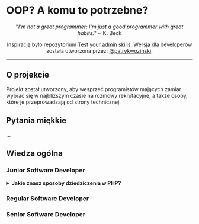 # OOP? A komu to potrzebne?
<p align="center">
  "<i>I'm not a great programmer; I'm just a good programmer with great habits.</i>" ~ K. Beck
</p>

<p align="center">
Inspiracją było repozytorium <a href="https://github.com/trimstray/test-your-sysadmin-skills">Test your admin skills</a>. Wersja dla developerów została utworzona przez: <a href="https://github.com/patrykwozinski">@patrykwozinski</a>.
</p>

<hr>

## O projekcie
Projekt został utworzony, aby wesprzeć programistów mających zamiar wybrać się w najbliższym czasie na rozmowy rekrutacyjne, a także osoby, które je przeprowadzają od strony technicznej.


## Pytania miękkie
...

## Wiedza ogólna

### Junior Software Developer
<details>
<summary><b>Jakie znasz sposoby dziedziczenia w PHP?</b></summary><br>
W PHP istnieje możliwość dziedziczenia poprzez słowo kluczowe `extends` z jednej klasy, oraz dziedziczenia z wielu miejsc poprzez `Trait`.
</details>

### Regular Software Developer


### Senior Software Developer

